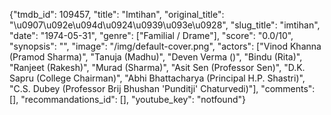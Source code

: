 {"tmdb_id": 109457, "title": "Imtihan", "original_title": "\u0907\u092e\u094d\u0924\u0939\u093e\u0928", "slug_title": "imtihan", "date": "1974-05-31", "genre": ["Familial / Drame"], "score": "0.0/10", "synopsis": "", "image": "/img/default-cover.png", "actors": ["Vinod Khanna (Pramod Sharma)", "Tanuja (Madhu)", "Deven Verma ()", "Bindu (Rita)", "Ranjeet (Rakesh)", "Murad (Sharma)", "Asit Sen (Professor Sen)", "D.K. Sapru (College Chairman)", "Abhi Bhattacharya (Principal H.P. Shastri)", "C.S. Dubey (Professor Brij Bhushan 'Punditji' Chaturvedi)"], "comments": [], "recommandations_id": [], "youtube_key": "notfound"}